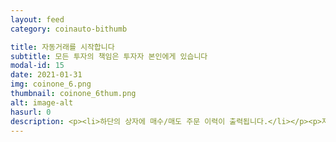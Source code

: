 ```yaml
---
layout: feed
category: coinauto-bithumb

title: 자동거래를 시작합니다
subtitle: 모든 투자의 책임은 투자자 본인에게 있습니다
modal-id: 15
date: 2021-01-31
img: coinone_6.png
thumbnail: coinone_6thum.png
alt: image-alt
hasurl: 0
description: <p><li>하단의 상자에 매수/매도 주문 이력이 출력됩니다.</li></p><p>자동매매 종료를 원하시면 하단의 "Stop Auto Trading" 버튼을 클릭하신 다음 프로그램을 종료해주세요.</p><p>코인오토 프로그램 종료 버튼을 클릭하여 바로 종료할 경우, 정상적으로 매매가 취소되지 않을 수 있습니다.</p><p>Ctrl + Shift + Esc를 눌러 코인오토가 정상적으로 종료되었는지 다시 한 번 확인하시기 바랍니다. 여러분의 돈은 소중합니다.</p>
---
```

